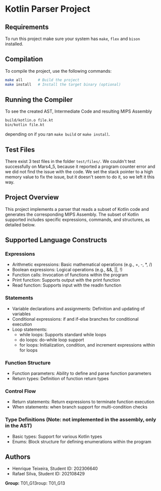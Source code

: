# Kotlin Parser Project

## Requirements
To run this project make sure your system has `make`, `flex` and `bison` installed.

## Compilation
To compile the project, use the following commands:
```bash
make all       # Build the project
make install   # Install the target binary (optional)
```

## Running the Compiler
To see the created AST, Intermediate Code and resulting MIPS Assembly
```bash
build/kotlin.o file.kt
bin/kotlin file.kt
```
depending on if you ran `make build` or `make install`.

## Test Files
There exist 3 test files in the folder `test/files/`.
We couldn't test successfully on Mars4_5, because it reported a program counter error and we did not find the issue with the code. We set the stack pointer to a high memory value to fix the issue, but it doesn't seem to do it, so we left it this way.

## Project Overview
This project implements a parser that reads a subset of Kotlin code and generates the corresponding MIPS Assembly.
The subset of Kotlin supported includes specific expressions, commands, and structures, as detailed below.

## Supported Language Constructs

### Expressions
- Arithmetic expressions: Basic mathematical operations (e.g., +, -, *, /)
- Boolean expressions: Logical operations (e.g., &&, ||, !)
- Function calls: Invocation of functions within the program
- Print function: Supports output with the print function
- Read function: Supports input with the readln function

### Statements
- Variable declarations and assignments: Definition and updating of variables
- Conditional expressions: if and if-else branches for conditional execution
- Loop statements:
  - while loops: Supports standard while loops
  - do loops: do-while loop support
  - for loops: Initialization, condition, and increment expressions within for loops

### Function Structure
- Function parameters: Ability to define and parse function parameters
- Return types: Definition of function return types

### Control Flow
- Return statements: Return expressions to terminate function execution
- When statements: when branch support for multi-condition checks

### Type Definitions (Note: not implemented in the assembly, only in the AST)
- Basic types: Support for various Kotlin types
- Enums: Block structure for defining enumerations within the program

## Authors
- Henrique Teixeira, Student ID: 202306640
- Rafael Silva, Student ID: 202108429

**Group:** T01_G13roup: T01_G13
